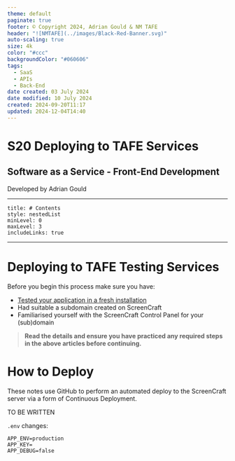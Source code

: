 ```yaml
---
theme: default
paginate: true
footer: © Copyright 2024, Adrian Gould & NM TAFE
header: "![NMTAFE](../images/Black-Red-Banner.svg)"
auto-scaling: true
size: 4k
color: "#ccc"
backgroundColor: "#060606"
tags:
  - SaaS
  - APIs
  - Back-End
date created: 03 July 2024
date modified: 10 July 2024
created: 2024-09-20T11:17
updated: 2024-12-04T14:40
---
```


# S20 Deploying to TAFE Services

## Software as a Service - Front-End Development

Developed by Adrian Gould

---

```table-of-contents
title: # Contents
style: nestedList
minLevel: 0
maxLevel: 3
includeLinks: true
```

---

# Deploying to TAFE Testing Services


Before you begin this process make sure you have:
- [Tested your application in a fresh installation](session-20/S20-How-To-Test-Your-App-Works.md)
- Had suitable a subdomain created on ScreenCraft
- Familiarised yourself with the ScreenCraft Control Panel for your (sub)domain

> **Read the details and ensure you have practiced any required steps in the above articles before continuing.**

# How to Deploy

These notes use GitHub to perform an automated deploy to the ScreenCraft server via a form of Continuous Deployment.

TO BE WRITTEN


`.env` changes:

```text
APP_ENV=production
APP_KEY=
APP_DEBUG=false
```

